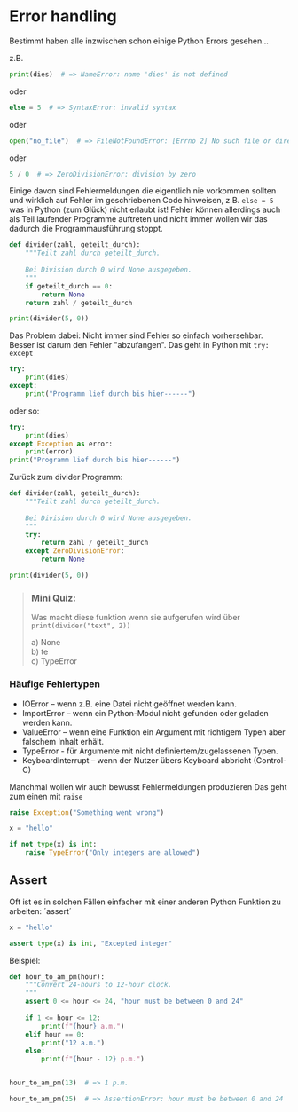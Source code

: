 # Error handling
Bestimmt haben alle inzwischen schon einige Python Errors gesehen...

z.B. 
<!-- pytest-codeblocks:expect-error -->
```python
print(dies)  # => NameError: name 'dies' is not defined
```

oder
<!-- pytest-codeblocks:expect-error -->
```python
else = 5  # => SyntaxError: invalid syntax
```

oder
<!-- pytest-codeblocks:expect-error -->
```python
open("no_file")  # => FileNotFoundError: [Errno 2] No such file or directory: 'no_file'
```

oder
<!-- pytest-codeblocks:expect-error -->
```python
5 / 0  # => ZeroDivisionError: division by zero
```

Einige davon sind Fehlermeldungen die eigentlich nie vorkommen sollten
und wirklich auf Fehler im geschriebenen Code hinweisen, z.B.
`else = 5` was in Python (zum Glück) nicht erlaubt ist!
Fehler können allerdings auch als Teil laufender Programme auftreten 
und nicht immer wollen wir das dadurch die Programmausführung stoppt.

```python
def divider(zahl, geteilt_durch):
    """Teilt zahl durch geteilt_durch.
    
    Bei Division durch 0 wird None ausgegeben.
    """
    if geteilt_durch == 0:
        return None
    return zahl / geteilt_durch

print(divider(5, 0))
```

Das Problem dabei: Nicht immer sind Fehler so einfach vorhersehbar.
Besser ist darum den Fehler "abzufangen". Das geht in Python mit `try: except`

```python
try:
    print(dies)
except:
    print("Programm lief durch bis hier------")
```
oder so:
```python
try:
    print(dies)
except Exception as error:
    print(error)
print("Programm lief durch bis hier------")
```

Zurück zum divider Programm:

```python
def divider(zahl, geteilt_durch):
    """Teilt zahl durch geteilt_durch.
    
    Bei Division durch 0 wird None ausgegeben.
    """
    try:
        return zahl / geteilt_durch
    except ZeroDivisionError:
        return None

print(divider(5, 0))
```

> ### Mini Quiz:
> Was macht diese funktion wenn sie aufgerufen wird über
> `print(divider("text", 2))`
>  
> a) None  
> b) te  
> c) TypeError


### Häufige Fehlertypen

+ IOError – wenn z.B. eine Datei nicht geöffnet werden kann.
+ ImportError – wenn ein Python-Modul nicht gefunden oder geladen werden kann.
+ ValueError – wenn eine Funktion ein Argument mit richtigem Typen aber falschem Inhalt erhält.
+ TypeError - für Argumente mit nicht definiertem/zugelassenen Typen.
+ KeyboardInterrupt – wenn der Nutzer übers Keyboard abbricht (Control-C)


Manchmal wollen wir auch bewusst Fehlermeldungen produzieren
Das geht zum einen mit `raise`

<!-- pytest-codeblocks:expect-error -->

```python
raise Exception("Something went wrong")
```

<!-- pytest-codeblocks:expect-error -->

```python
x = "hello"

if not type(x) is int:
    raise TypeError("Only integers are allowed") 
```


## Assert
Oft ist es in solchen Fällen einfacher mit einer anderen Python Funktion zu arbeiten: ´assert´
```python
x = "hello"

assert type(x) is int, "Excepted integer"
```

Beispiel:

```python
def hour_to_am_pm(hour):
    """Convert 24-hours to 12-hour clock.
    """
    assert 0 <= hour <= 24, "hour must be between 0 and 24"
    
    if 1 <= hour <= 12:
        print(f"{hour} a.m.")
    elif hour == 0:
        print("12 a.m.")
    else:
        print(f"{hour - 12} p.m.")


hour_to_am_pm(13)  # => 1 p.m.
```

<!-- pytest-codeblocks:expect-error -->

```python
hour_to_am_pm(25)  # => AssertionError: hour must be between 0 and 24
```

